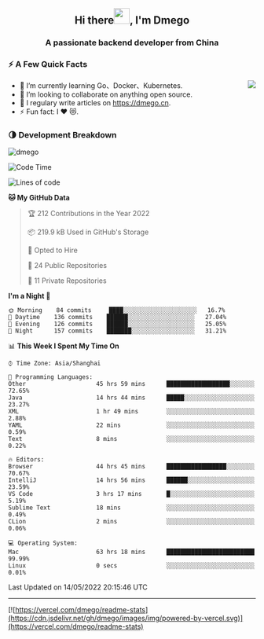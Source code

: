 <h2 align="center">Hi there<img src="https://cdn.jsdelivr.net/gh/dmego/images/img/Hi.gif" height="32" />, I'm Dmego </h2>
<h3 align="center">A passionate backend developer from China</h3>

### ⚡️ A Few Quick Facts

<img align="right" src="https://readme-stats-dmego.vercel.app/api?username=dmego&show_icons=true&icon_color=1573B3&hide_title=true&text_color=718096&bg_color=00000000&hide_border=true"/>

<ul>
    <li> 🌱 I’m currently learning Go、Docker、Kubernetes.</li>
    <li> 👯 I’m looking to collaborate on anything open source.</li>
    <li> 📝 I regulary write articles on <a href="https://dmego.cn">https://dmego.cn</a>.</li>
    <li> ⚡ Fun fact: I ❤️ 😻.</li>
</ul>

### 🌗 Development Breakdown

<img src="https://komarev.com/ghpvc/?username=dmego" alt="dmego" />

<!--START_SECTION:waka-->
![Code Time](http://img.shields.io/badge/Code%20Time-1%2C282%20hrs%2059%20mins-blue)

![Lines of code](https://img.shields.io/badge/From%20Hello%20World%20I%27ve%20Written-246%20Thousand%20lines%20of%20code-blue)

**🐱 My GitHub Data** 

> 🏆 212 Contributions in the Year 2022
 > 
> 📦 219.9 kB Used in GitHub's Storage 
 > 
> 💼 Opted to Hire
 > 
> 📜 24 Public Repositories 
 > 
> 🔑 11 Private Repositories  
 > 
**I'm a Night 🦉** 

```text
🌞 Morning    84 commits     ████░░░░░░░░░░░░░░░░░░░░░   16.7% 
🌆 Daytime    136 commits    ██████░░░░░░░░░░░░░░░░░░░   27.04% 
🌃 Evening    126 commits    ██████░░░░░░░░░░░░░░░░░░░   25.05% 
🌙 Night      157 commits    ███████░░░░░░░░░░░░░░░░░░   31.21%

```


📊 **This Week I Spent My Time On** 

```text
⌚︎ Time Zone: Asia/Shanghai

💬 Programming Languages: 
Other                    45 hrs 59 mins      ██████████████████░░░░░░░   72.65% 
Java                     14 hrs 44 mins      █████░░░░░░░░░░░░░░░░░░░░   23.27% 
XML                      1 hr 49 mins        ░░░░░░░░░░░░░░░░░░░░░░░░░   2.88% 
YAML                     22 mins             ░░░░░░░░░░░░░░░░░░░░░░░░░   0.59% 
Text                     8 mins              ░░░░░░░░░░░░░░░░░░░░░░░░░   0.22%

🔥 Editors: 
Browser                  44 hrs 45 mins      █████████████████░░░░░░░░   70.67% 
IntelliJ                 14 hrs 56 mins      ██████░░░░░░░░░░░░░░░░░░░   23.59% 
VS Code                  3 hrs 17 mins       █░░░░░░░░░░░░░░░░░░░░░░░░   5.19% 
Sublime Text             18 mins             ░░░░░░░░░░░░░░░░░░░░░░░░░   0.49% 
CLion                    2 mins              ░░░░░░░░░░░░░░░░░░░░░░░░░   0.06%

💻 Operating System: 
Mac                      63 hrs 18 mins      █████████████████████████   99.99% 
Linux                    0 secs              ░░░░░░░░░░░░░░░░░░░░░░░░░   0.01%

```


 Last Updated on 14/05/2022 20:15:46 UTC
<!--END_SECTION:waka-->

---

[![https://vercel.com/dmego/readme-stats](https://cdn.jsdelivr.net/gh/dmego/images/img/powered-by-vercel.svg)](https://vercel.com/dmego/readme-stats)

